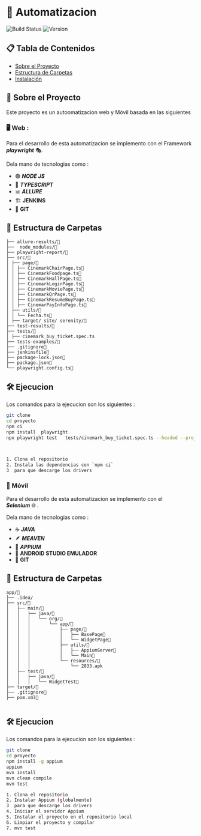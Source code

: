 
# 🤖 Automatizacion 

![Build Status](https://img.shields.io/badge/build-passing-brightgreen)
![Version](https://img.shields.io/badge/version-1.0.0-blue)


## 📋 Tabla de Contenidos
- [Sobre el Proyecto](#sobre-el-proyecto)
- [Estructura de Carpetas](#estructura-de-carpetas)
- [Instalación](#instalación)


## 📄 Sobre el Proyecto
Este proyecto es un autoomatizacion web y Móvil basada en las siguientes 

### 🖥️ Web :

Para el desarrollo de esta automatizacion se implemento con el Framework 
 ***playwright*** 🎭.

Dela mano de tecnologias como :

- 🟢 ***NODE JS***
- 🔷 ***TYPESCRIPT***
- 📊 ***ALLURE***
- 🏗️ **JENKINS**
- 🌿 **GIT**

## 📁 Estructura de Carpetas
```
├── allure-results/📁
├──  node_modules/📁
├── playwright-report/📁
├── src/📁
│ ├── page/📁
│ │ ├── CinemarkChairPage.ts📄
│ │ ├── CinemarkFoodpage.ts📄
│ │ ├── CinemarkHallPage.ts📄
│ │ ├── CinemarkLoginPage.ts📄
│ │ ├── CinemarkMoviePage.ts📄
│ │ ├── CinemarkQrPage.ts📄
│ │ ├── CinemarkResumeBuyPage.ts📄
│ │ ├── CinemarPayInfoPage.ts📄
│ ├── utils/📁
│ │ └── Fecha.ts📄
│ ├── target/ site/ serenity/📁
├── test-results/📁
├── tests/📁
│ ├── cinemark_buy_ticket.spec.ts
├── tests-examples/📁
├── .gitignore📄
├── jenkinsfile📄
├── package-lock.json📄
├── package.json📄
└── playwright.config.ts📄

```
## 🛠️ Ejecucion

Los comandos para la ejecucion son los siguientes :

```bash
git clone 
cd proyecto
npm ci 
npm install  playwright 
npx playwright test   tests/cinemark_buy_ticket.spec.ts --headed --project=Chrome



1. Clona el repositorio
2. Instala las dependencias con `npm ci`
3  para que descarge los drivers

```

### 📱 Móvil
Para el desarrollo de esta automatizacion se implemento con el  
 ***Selenium***  🌐 .

Dela mano de tecnologias como :

- ☕  ***JAVA***
- 🪶 ***MEAVEN***
- 📱 ***APPIUM***
- 🤖 **ANDROID STUDIO EMULADOR**
- 🌿 **GIT**



## 📁 Estructura de Carpetas


```
app/📁
├── .idea/
├── src/📁
│   ├── main/📁
│   │   ├── java/📁
│   │   │   └── org/📁
│   │   │       └── app/📁
│   │   │           ├── page/📁
│   │   │           │   ├── BasePage📄
│   │   │           │   └── WidgetPage📄
│   │   │           ├── utils/📁
│   │   │           │   ├── AppiumServer📄
│   │   │           │   └── Main📄
│   │   │           └── resources/📁
│   │   │               └── 2833.apk
│   ├── test/📁
│   │   ├── java/📁
│   │   │   └── WidgetTest📄
├── target/📁
├── .gitignore📄
├── pom.xml📄


```
## 🛠️ Ejecucion

Los comandos para la ejecucion son los siguientes :

```bash
git clone 
cd proyecto
npm install -g appium
appium
mvn install
mvn clean compile
mvn test

1. Clona el repositorio
2. Instalar Appium (globalmente)
3  para que descarge los drivers
4. Iniciar el servidor Appium
5. Instalar el proyecto en el repositorio local
6. Limpiar el proyecto y compilar
7. mvn test


```
